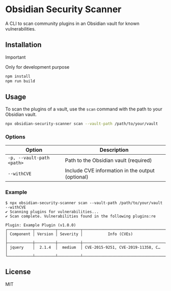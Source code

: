 # Obsidian Security Scanner

A CLI to scan community plugins in an Obsidian vault for known vulnerabilities.

## Installation 
> [!IMPORTANT]
> Only for development purpose

```bash
npm install
npm run build
```

## Usage

To scan the plugins of a vault, use the `scan` command with the path to your Obsidian vault.

```bash
npx obsidian-security-scanner scan --vault-path /path/to/your/vault
```

### Options

| Option | Description |
| --- | --- |
| `-p, --vault-path <path>` | Path to the Obsidian vault (required) |
| `--withCVE` | Include CVE information in the output (optional) |

### Example

```
$ npx obsidian-security-scanner scan --vault-path /path/to/your/vault --withCVE
✔ Scanning plugins for vulnerabilities...
✔ Scan complete. Vulnerabilities found in the following plugins:re

Plugin: Example Plugin (v1.0.0)
┌───────────┬─────────┬──────────┬────────────────────────────────────┐
│ Component │ Version │ Severity │           Info (CVEs)              │
├───────────┼─────────┼──────────┼────────────────────────────────────┤
│ jquery    │  2.1.4  │  medium  │ CVE-2015-9251, CVE-2019-11358, C…  │
└───────────┴─────────┴──────────┴────────────────────────────────────┘
```

## License

MIT
